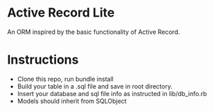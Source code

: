 # Active Record Lite

An ORM inspired by the basic functionality of Active Record.

# Instructions

* Clone this repo, run bundle install
* Build your table in a .sql file and save in root directory.
* Insert your database and sql file info as instructed in lib/db_info.rb
* Models should inherit from SQLObject
